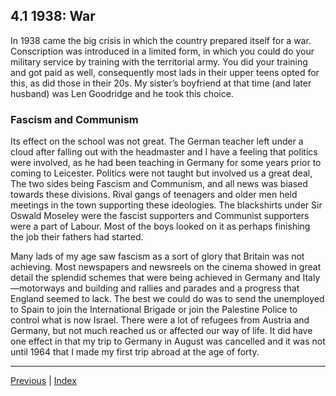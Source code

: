 ## 4.1 1938: War

In 1938 came the big crisis in which the country prepared itself for a war. Conscription was introduced in a limited form, in which you could do your military service by training with the territorial army. You did your training and got paid as well, consequently most lads in their upper teens opted for this, as did those in their 20s. My sister’s boyfriend at that time (and later husband) was Len Goodridge and he took this choice.

### Fascism and Communism

Its effect on the school was not great. The German teacher left under a cloud after falling out with the headmaster and I have a feeling that politics were involved, as he had been teaching in Germany for some years prior to coming to Leicester. Politics were not taught but involved us a great deal, The two sides being Fascism and Communism, and all news was biased towards these divisions. Rival gangs of teenagers and older men held meetings in the town supporting these ideologies. The blackshirts under Sir Oswald Moseley were the fascist supporters and Communist supporters were a part of Labour. Most of the boys looked on it as perhaps finishing the job their fathers had started.

Many lads of my age saw fascism as a sort of glory that Britain was not achieving. Most newspapers and newsreels on the cinema showed in great detail the splendid schemes that were being achieved in Germany and Italy—motorways and building and rallies and parades and a progress that England seemed to lack. The best we could do was to send the unemployed to Spain to join the International Brigade or join the Palestine Police to control what is now Israel. There were a lot of refugees from Austria and Germany, but not much reached us or affected our way of life. It did have one effect in that my trip to Germany in August was cancelled and it was not until 1964 that I made my first trip abroad at the age of forty.

---

<a href="../03-schooldays/3.7-scholarship-grammar-school.html">Previous</a> | <a href="../">Index</a>
